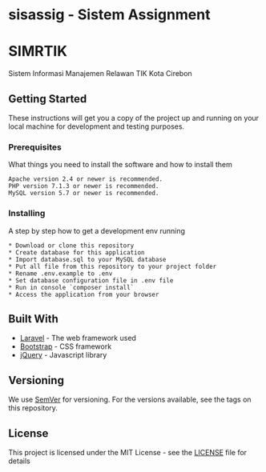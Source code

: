 # sisassig - Sistem Assignment
# SIMRTIK

Sistem Informasi Manajemen Relawan TIK Kota Cirebon

## Getting Started

These instructions will get you a copy of the project up and running on your local machine for development and testing purposes.

### Prerequisites

What things you need to install the software and how to install them

```
Apache version 2.4 or newer is recommended.
PHP version 7.1.3 or newer is recommended.
MySQL version 5.7 or newer is recommended.
```

### Installing

A step by step how to get a development env running

```
* Download or clone this repository
* Create database for this application
* Import database.sql to your MySQL database
* Put all file from this repository to your project folder
* Rename .env.example to .env
* Set database configuration file in .env file
* Run in console `composer install`
* Access the application from your browser
```

## Built With

* [Laravel](https://laravel.com/) - The web framework used
* [Bootstrap](https://getbootstrap.com/) - CSS framework
* [jQuery](https://jquery.com/) - Javascript library

## Versioning

We use [SemVer](http://semver.org/) for versioning. For the versions available, see the tags on this repository.


## License

This project is licensed under the MIT License - see the [LICENSE](license) file for details

